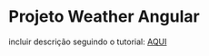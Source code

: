 # Projeto Weather Angular

incluir descrição seguindo o tutorial: [AQUI](https://www.digitalocean.com/community/tutorials/how-to-build-a-weather-app-with-angular-bootstrap-and-the-apixu-api)

